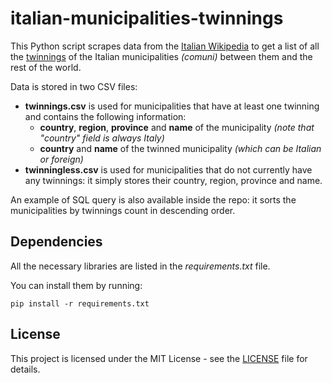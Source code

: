 # italian-municipalities-twinnings
 
This Python script scrapes data from the [Italian Wikipedia](https://it.wikipedia.org/) to get a list of all the [twinnings](https://en.wikipedia.org/wiki/Sister_city) of the Italian municipalities *(comuni)* between them and the rest of the world.

Data is stored in two CSV files:
- **twinnings.csv** is used for municipalities that have at least one twinning and contains the following information:
    - **country**, **region**, **province** and **name** of the municipality *(note that "country" field is always Italy)*
    - **country** and **name** of the twinned municipality *(which can be Italian or foreign)*
- **twinningless.csv** is used for municipalities that do not currently have any twinnings: it simply stores their country, region, province and name.

An example of SQL query is also available inside the repo: it sorts the municipalities by twinnings count in descending order.

## Dependencies

All the necessary libraries are listed in the *requirements.txt* file.

You can install them by running:

```
pip install -r requirements.txt
```

## License

This project is licensed under the MIT License - see the [LICENSE](https://github.com/giovanni-cutri/italian-disney-comics-covers/blob/main/LICENSE) file for details.
